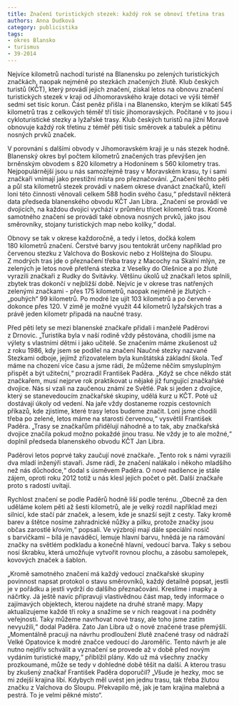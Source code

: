 ```yaml
---
title: Značení turistických stezek: každý rok se obnoví třetina tras
authors: Anna Dudková
category: publicistika
tags:
- okres Blansko
- turismus
- 39-2014
---
```


Nejvíce kilometrů nachodí turisté na Blanensku po zelených turistických značkách, naopak nejméně po stezkách značených žlutě. Klub českých turistů (KČT), který provádí jejich značení, získal letos na obnovu značení turistických stezek v kraji od Jihomoravského kraje dotaci ve výši téměř sedmi set tisíc korun. Část peněz přišla i na Blanensko, kterým se klikatí 545 kilometrů tras z celkových téměř tří tisíc jihomoravských. Počítané v to jsou i cykloturistické stezky a lyžařské trasy. Klub českých turistů na jižní Moravě obnovuje každý rok třetinu z téměř pěti tisíc směrovek a tabulek a pětinu nosných prvků značek.

V porovnání s dalšími obvody v Jihomoravském kraji je u nás stezek hodně. Blanenský okres byl počtem kilometrů značených tras převýšen jen brněnským obvodem s 820 kilometry a Hodonínem s 560 kilometry tras. Nejpopulárnější jsou u nás samozřejmě trasy v Moravském krasu, ty i sami značkaři vnímají jako prestižní místa pro přeznačování. „Značení těchto pěti a půl sta kilometrů stezek provádí v našem okrese dvanáct značkařů, kteří loni této činnosti věnovali celkem 588 hodin svého času,“ představil některá data předseda blanenského obvodu KČT Jan Libra. „Značení se provádí ve dvojicích, na každou dvojici vychází v průměru třicet kilometrů tras. Kromě samotného značení se provádí také obnova nosných prvků, jako jsou směrovníky, stojany turistických map nebo kolíky,“ dodal.

Obnovy se tak v okrese každoročně, a tedy i letos, dočká kolem 180 kilometrů značení. Čerstvé barvy jsou tentokrát určeny například pro červenou stezku z Valchova do Boskovic nebo z Holštejna do Sloupu. Z modrých tras jde o přeznačení třeba trasy z Macochy na Skalní mlýn, ze zelených je letos nově přetřená stezka z Veselky do Olešnice a po žluté vyrazili značkaři z Rudky do Svitávky. Většinu úkolů už značkaři letos splnili, zbytek tras dokončí v nejbližší době.  Nejvíc je v okrese tras natřených zelenými značkami - přes 175 kilometrů, naopak nejméně je žlutých - „pouhých“ 99 kilometrů. Po modré lze ujít 103 kilometrů a po červené dokonce přes 120. V zimě je možné využít 44 kilometrů lyžařských tras a právě jeden kilometr připadá na naučné trasy.

Před pěti lety se mezi blanenské značkaře přidali i manželé Paděrovi z Drnovic. „Turistika byla v naší rodině vždy pěstována, chodili jsme na výlety s vlastními dětmi i jako učitelé. Se značením máme zkušenost už z roku 1986, kdy jsem se podílel na značení Naučné stezky nazvané Stezkami odboje, jejímž zřizovatelem byla kunštátská základní škola. Teď máme na chození více času a jsme rádi, že můžeme něčím smysluplným přispět a být užiteční,“ prozradil František Paděra. „Když se chce někdo stát značkařem, musí nejprve rok praktikovat u nějaké již fungující značkařské dvojice. Nás si vzali na zaučenou známí ze Světlé. Pak si jeden z dvojice, který se stanevedoucím značkařské skupiny, udělá kurz u KČT. Poté už dostávají úkoly od vedení. Na jaře vždy dostaneme rozpis cestovních příkazů, kde zjistíme, které trasy letos budeme značit. Loni jsme chodili třeba po zelené, letos máme na starosti červenou,“ vysvětlil František Paděra. „Trasy se značkařům přidělují náhodně a to tak, aby značkařská dvojice značila pokud možno pokaždé jinou trasu. Ne vždy je to ale možné,“ doplnil předseda blanenského obvodu KČT Jan Libra.

Paděrovi letos poprvé taky zaučují nové značkaře. „Tento rok s námi vyrazili dva mladí inženýři stavaři. Jsme rádi, že značení nalákalo i někoho mladšího než nás důchodce,“ dodal s úsměvem Paděra. O nové nadšence je stále zájem, oproti roku 2012  totiž u nás klesl jejich počet o pět. Další značkaře proto s radostí uvítají.

Rychlost značení se podle Paděrů hodně liší podle terénu. „Obecně za den uděláme kolem pěti až šesti kilometrů, ale je velký rozdíl například mezi silnicí, kde stačí pár značek, a lesem, kde je snazší sejít z cesty. Taky kromě barev a štětce nosíme zahradnické nůžky a pilku, protože značky jsou občas zarostlé křovím,“ popsali. Ve výzbroji mají dále speciální nosič s barvičkami – bílá je naváděcí, lemuje hlavní barvu, hnědá je na rámování značky na světlém podkladu a konečně hlavní, vedoucí barva. Taky s sebou nosí škrabku, která umožňuje vytvořit rovnou plochu, a zásobu samolepek, kovových značek a šablon.

„Kromě samotného značení má každý vedoucí značkařské skupiny povinnost napsat protokol o stavu směrovníků, každý detailně popsat, jestli je v pořádku a jestli vydrží do dalšího přeznačování. Kreslíme i mapky a náčrtky. Já ještě navíc připravuji vlastivědnou část map, tedy informace o zajímavých objektech, kterou najdete na druhé straně mapy. Mapy aktualizujeme každé tři roky a snažíme se v nich reagovat i na podněty veřejnosti. Taky můžeme navrhovat nové trasy, ale toho jsme zatím nevyužili,“ dodal Paděra. Zato Jan Libra už o nové značené trase přemýšlí. „Momentálně pracuji na návrhu prodloužení žlutě značené trasy od nádraží Velké Opatovice k modré značce vedoucí do Jaroměřic. Tento návrh je ale nutno nejdřív schválit a vyznačení se provede až v době před novým vydáním turistické mapy,“ přiblížil plány. Kdo už má všechny značky prozkoumané, může se tedy v dohledné době těšit na další.
A kterou trasu by zkušený značkař František Paděra doporučil? „Všude je hezky, moc se mi zdejší krajina líbí. Kdybych měl uvést jen jednu trasu, tak třeba žlutou značku z Valchova do Sloupu. Překvapilo mě, jak je tam krajina malebná a pestrá. To je velmi pěkné místo“. 